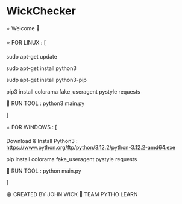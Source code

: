 # WickChecker
⭐ Welcome 🥷


⭐ FOR LINUX : [

sudo apt-get update

sudo apt-get install python3

sudp apt-get install python3-pip

pip3 install colorama fake_useragent pystyle requests

🧨 RUN TOOL : python3 main.py

]

⭐ FOR WINDOWS : [

Download & Install Python3 : https://www.python.org/ftp/python/3.12.2/python-3.12.2-amd64.exe

pip install colorama fake_useragent pystyle requests

🧨 RUN TOOL : python main.py

]

😁 CREATED BY JOHN WICK 🍕 TEAM PYTHO LEARN
